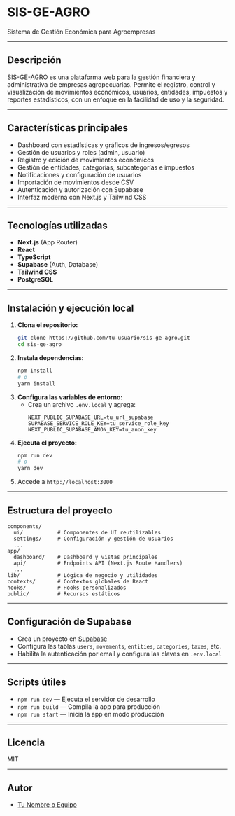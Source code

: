 # SIS-GE-AGRO

Sistema de Gestión Económica para Agroempresas

---

## Descripción

SIS-GE-AGRO es una plataforma web para la gestión financiera y administrativa de empresas agropecuarias. Permite el registro, control y visualización de movimientos económicos, usuarios, entidades, impuestos y reportes estadísticos, con un enfoque en la facilidad de uso y la seguridad.

---

## Características principales

- Dashboard con estadísticas y gráficos de ingresos/egresos
- Gestión de usuarios y roles (admin, usuario)
- Registro y edición de movimientos económicos
- Gestión de entidades, categorías, subcategorías e impuestos
- Notificaciones y configuración de usuarios
- Importación de movimientos desde CSV
- Autenticación y autorización con Supabase
- Interfaz moderna con Next.js y Tailwind CSS

---

## Tecnologías utilizadas

- **Next.js** (App Router)
- **React**
- **TypeScript**
- **Supabase** (Auth, Database)
- **Tailwind CSS**
- **PostgreSQL**

---

## Instalación y ejecución local

1. **Clona el repositorio:**
   ```bash
   git clone https://github.com/tu-usuario/sis-ge-agro.git
   cd sis-ge-agro
   ```
2. **Instala dependencias:**
   ```bash
   npm install
   # o
   yarn install
   ```
3. **Configura las variables de entorno:**
   - Crea un archivo `.env.local` y agrega:
     ```env
     NEXT_PUBLIC_SUPABASE_URL=tu_url_supabase
     SUPABASE_SERVICE_ROLE_KEY=tu_service_role_key
     NEXT_PUBLIC_SUPABASE_ANON_KEY=tu_anon_key
     ```
4. **Ejecuta el proyecto:**
   ```bash
   npm run dev
   # o
   yarn dev
   ```
5. Accede a `http://localhost:3000`

---

## Estructura del proyecto

```
components/
  ui/           # Componentes de UI reutilizables
  settings/     # Configuración y gestión de usuarios
  ...
app/
  dashboard/    # Dashboard y vistas principales
  api/          # Endpoints API (Next.js Route Handlers)
  ...
lib/            # Lógica de negocio y utilidades
contexts/       # Contextos globales de React
hooks/          # Hooks personalizados
public/         # Recursos estáticos
```

---

## Configuración de Supabase

- Crea un proyecto en [Supabase](https://supabase.com/)
- Configura las tablas `users`, `movements`, `entities`, `categories`, `taxes`, etc.
- Habilita la autenticación por email y configura las claves en `.env.local`

---

## Scripts útiles

- `npm run dev` — Ejecuta el servidor de desarrollo
- `npm run build` — Compila la app para producción
- `npm run start` — Inicia la app en modo producción

---

## Licencia

MIT

---

## Autor

- [Tu Nombre o Equipo](https://github.com/tu-usuario)
